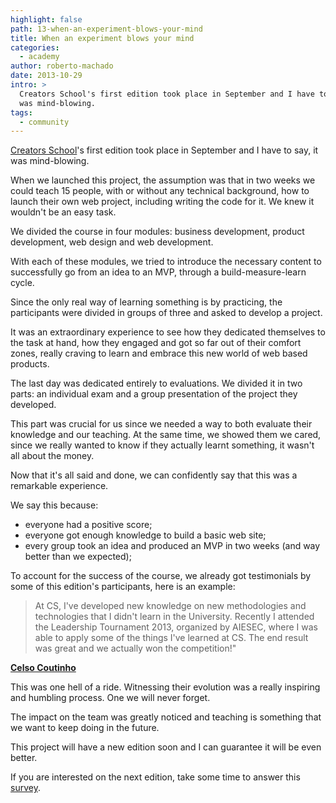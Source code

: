 ```yaml
---
highlight: false
path: 13-when-an-experiment-blows-your-mind
title: When an experiment blows your mind
categories:
  - academy
author: roberto-machado
date: 2013-10-29
intro: >
  Creators School's first edition took place in September and I have to say, it
  was mind-blowing.
tags:
  - community
---
```


[Creators School](https://cs.groupbuddies.com/)'s first edition took place in September and I have to say, it was mind-blowing.

When we launched this project, the assumption was that in two weeks we could teach 15 people, with or without any technical background, how to launch their own web project, including writing the code for it. We knew it wouldn't be an easy task.

We divided the course in four modules: business development, product development, web design and web development. 

With each of these modules, we tried to introduce the necessary content to successfully go from an idea to an MVP, through a build-measure-learn cycle.

Since the only real way of learning something is by practicing, the participants were divided in groups of three and asked to develop a project.

It was an extraordinary experience to see how they dedicated themselves to the task at hand, how they engaged and got so far out of their comfort zones, really craving to learn and embrace this new world of web based products.

The last day was dedicated entirely to evaluations. We divided it in two parts: an individual exam and a group presentation of the project they developed.

This part was crucial for us since we needed a way to both evaluate their knowledge and our teaching. At the same time, we showed them we cared, since we really wanted to know if they actually learnt something, it wasn't all about the money.

Now that it's all said and done, we can confidently say that this was a remarkable experience. 

We say this because:

- everyone had a positive score;
- everyone got enough knowledge to build a basic web site;
- every group took an idea and produced an MVP in two weeks (and way better than we expected);

To account for the success of the course, we already got testimonials by some of this edition's participants, here is an example:

> At CS, I've developed new knowledge on new methodologies and technologies that I didn't learn in the University. Recently I attended the Leadership Tournament 2013, organized by AIESEC, where I was able to apply some of the things I've learned at CS. The end result was great and we actually won the competition!"

**[Celso Coutinho](https://pt.linkedin.com/pub/celso-coutinho/67/8bb/617)**

This was one hell of a ride.
Witnessing their evolution was a really inspiring and humbling process. One we will never forget.

The impact on the team was greatly noticed and teaching is something that we want to keep doing in the future.

This project will have a new edition soon and I can guarantee it will be even better.

If you are interested on the next edition, take some time to answer this [survey](https://groupbuddies.typeform.com/to/kGAA4F).
